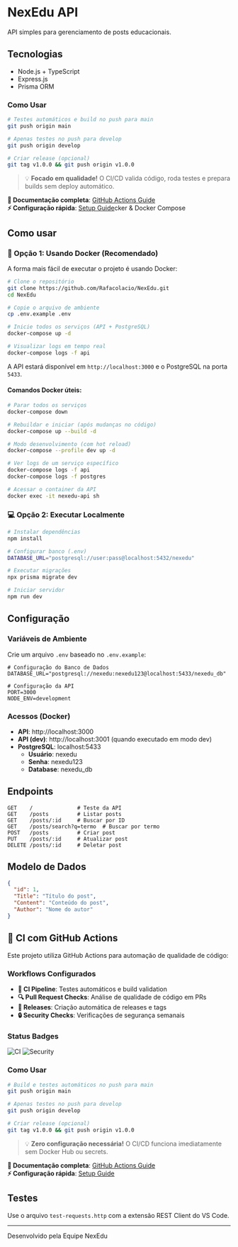 # NexEdu API

API simples para gerenciamento de posts educacionais.

## Tecnologias

- Node.js + TypeScript
- Express.js
- Prisma ORM
### Como Usar

```bash
# Testes automáticos e build no push para main
git push origin main

# Apenas testes no push para develop  
git push origin develop

# Criar release (opcional)
git tag v1.0.0 && git push origin v1.0.0
```

> 💡 **Focado em qualidade!** O CI/CD valida código, roda testes e prepara builds sem deploy automático.

**📖 Documentação completa**: [GitHub Actions Guide](.github/ACTIONS.md)  
**⚡ Configuração rápida**: [Setup Guide](.github/SETUP.md)cker & Docker Compose

## Como usar

### 🐳 Opção 1: Usando Docker (Recomendado)

A forma mais fácil de executar o projeto é usando Docker:

```bash
# Clone o repositório
git clone https://github.com/Rafacolacio/NexEdu.git
cd NexEdu

# Copie o arquivo de ambiente
cp .env.example .env

# Inicie todos os serviços (API + PostgreSQL)
docker-compose up -d

# Visualizar logs em tempo real
docker-compose logs -f api
```

A API estará disponível em `http://localhost:3000` e o PostgreSQL na porta `5433`.

#### Comandos Docker úteis:

```bash
# Parar todos os serviços
docker-compose down

# Rebuildar e iniciar (após mudanças no código)
docker-compose up --build -d

# Modo desenvolvimento (com hot reload)
docker-compose --profile dev up -d

# Ver logs de um serviço específico
docker-compose logs -f api
docker-compose logs -f postgres

# Acessar o container da API
docker exec -it nexedu-api sh
```

### 💻 Opção 2: Executar Localmente

```bash
# Instalar dependências
npm install

# Configurar banco (.env)
DATABASE_URL="postgresql://user:pass@localhost:5432/nexedu"

# Executar migrações
npx prisma migrate dev

# Iniciar servidor
npm run dev
```

## Configuração

### Variáveis de Ambiente

Crie um arquivo `.env` baseado no `.env.example`:

```env
# Configuração do Banco de Dados
DATABASE_URL="postgresql://nexedu:nexedu123@localhost:5433/nexedu_db"

# Configuração da API
PORT=3000
NODE_ENV=development
```

### Acessos (Docker)

- **API**: http://localhost:3000
- **API (dev)**: http://localhost:3001 (quando executado em modo dev)
- **PostgreSQL**: localhost:5433
  - **Usuário**: nexedu
  - **Senha**: nexedu123
  - **Database**: nexedu_db

## Endpoints

```
GET    /              # Teste da API
GET    /posts         # Listar posts
GET    /posts/:id     # Buscar por ID
GET    /posts/search?q=termo  # Buscar por termo
POST   /posts         # Criar post
PUT    /posts/:id     # Atualizar post
DELETE /posts/:id     # Deletar post
```

## Modelo de Dados

```json
{
  "id": 1,
  "Title": "Título do post",
  "Content": "Conteúdo do post",
  "Author": "Nome do autor"
}
```

## 🔄 CI com GitHub Actions

Este projeto utiliza GitHub Actions para automação de qualidade de código:

### Workflows Configurados

- **🧪 CI Pipeline**: Testes automáticos e build validation
- **🔍 Pull Request Checks**: Análise de qualidade de código em PRs
- **🚀 Releases**: Criação automática de releases e tags
- **🔒 Security Checks**: Verificações de segurança semanais

### Status Badges

![CI](https://github.com/Rafacolacio/NexEdu/workflows/CI%20Pipeline/badge.svg)
![Security](https://github.com/Rafacolacio/NexEdu/workflows/Security%20Checks/badge.svg)

### Como Usar

```bash
# Build e testes automáticos no push para main
git push origin main

# Apenas testes no push para develop
git push origin develop

# Criar release (opcional)
git tag v1.0.0 && git push origin v1.0.0
```

> 💡 **Zero configuração necessária!** O CI/CD funciona imediatamente sem Docker Hub ou secrets.

**📖 Documentação completa**: [GitHub Actions Guide](.github/ACTIONS.md)  
**⚡ Configuração rápida**: [Setup Guide](.github/SETUP.md)

## Testes

Use o arquivo `test-requests.http` com a extensão REST Client do VS Code.

---

Desenvolvido pela Equipe NexEdu
